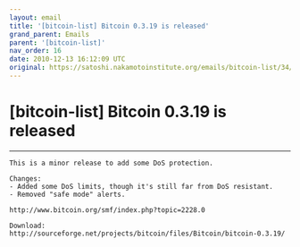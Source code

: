 ```yaml
---
layout: email
title: '[bitcoin-list] Bitcoin 0.3.19 is released'
grand_parent: Emails
parent: '[bitcoin-list]'
nav_order: 16
date: 2010-12-13 16:12:09 UTC
original: https://satoshi.nakamotoinstitute.org/emails/bitcoin-list/34/
---
```


# [bitcoin-list] Bitcoin 0.3.19 is released

---

```
This is a minor release to add some DoS protection.

Changes:
- Added some DoS limits, though it's still far from DoS resistant.
- Removed "safe mode" alerts.

http://www.bitcoin.org/smf/index.php?topic=2228.0

Download:
http://sourceforge.net/projects/bitcoin/files/Bitcoin/bitcoin-0.3.19/
```
